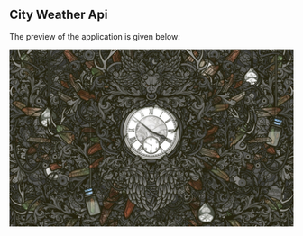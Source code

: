 ## City Weather Api

The preview of the application is given below:

<img src="src/images/default.jpg" />

